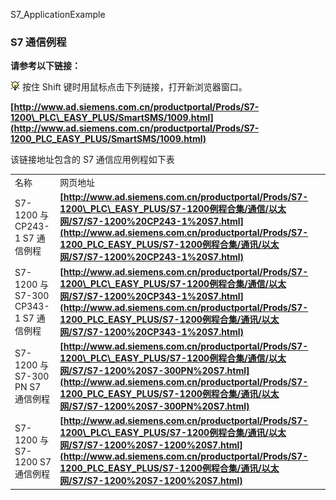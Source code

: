  S7_ApplicationExample 

### S7 通信例程

**请参考以下链接：**

![](images/3.gif) 按住 Shift 键时用鼠标点击下列链接，打开新浏览器窗口。

**[http://www.ad.siemens.com.cn/productportal/Prods/S7-1200\_PLC\_EASY_PLUS/SmartSMS/1009.html](http://www.ad.siemens.com.cn/productportal/Prods/S7-1200_PLC_EASY_PLUS/SmartSMS/1009.html)**

该链接地址包含的 S7 通信应用例程如下表

|                                       |                                                                                                                                                                                                                                                                                |
| ------------------------------------- | ------------------------------------------------------------------------------------------------------------------------------------------------------------------------------------------------------------------------------------------------------------------------------ |
| 名称                                  | 网页地址                                                                                                                                                                                                                                                                       |
| S7-1200 与 CP243-1 S7 通信例程        | **[http://www.ad.siemens.com.cn/productportal/Prods/S7-1200\_PLC\_EASY_PLUS/S7-1200例程合集/通信/以太网/S7/S7-1200%20CP243-1%20S7.html](http://www.ad.siemens.com.cn/productportal/Prods/S7-1200_PLC_EASY_PLUS/S7-1200例程合集/通讯/以太网/S7/S7-1200%20CP243-1%20S7.html)**   |
| S7-1200 与 S7-300 CP343-1 S7 通信例程 | **[http://www.ad.siemens.com.cn/productportal/Prods/S7-1200\_PLC\_EASY_PLUS/S7-1200例程合集/通信/以太网/S7/S7-1200%20CP343-1%20S7.html](http://www.ad.siemens.com.cn/productportal/Prods/S7-1200_PLC_EASY_PLUS/S7-1200例程合集/通讯/以太网/S7/S7-1200%20CP343-1%20S7.html)**   |
| S7-1200 与 S7-300 PN S7 通信例程      | **[http://www.ad.siemens.com.cn/productportal/Prods/S7-1200\_PLC\_EASY_PLUS/S7-1200例程合集/通信/以太网/S7/S7-1200%20S7-300PN%20S7.html](http://www.ad.siemens.com.cn/productportal/Prods/S7-1200_PLC_EASY_PLUS/S7-1200例程合集/通讯/以太网/S7/S7-1200%20S7-300PN%20S7.html)** |
| S7-1200 与 S7-1200 S7 通信例程        | **[http://www.ad.siemens.com.cn/productportal/Prods/S7-1200\_PLC\_EASY_PLUS/S7-1200例程合集/通讯/以太网/S7/S7-1200%20S7-1200%20S7.html](http://www.ad.siemens.com.cn/productportal/Prods/S7-1200_PLC_EASY_PLUS/S7-1200例程合集/通讯/以太网/S7/S7-1200%20S7-1200%20S7.html)**   |